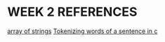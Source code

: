 WEEK 2 REFERENCES
======
[array of strings](https://overiq.com/c-programming-101/array-of-strings-in-c/)
[Tokenizing words of a sentence in c](https://stackoverflow.com/questions/10199416/tokenizing-words-of-a-sentence-in-c)